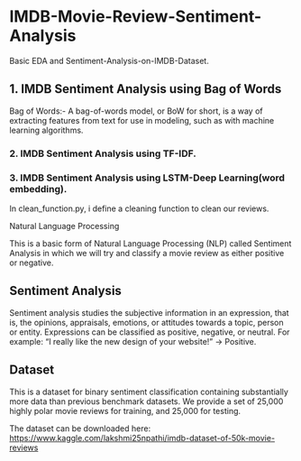 # IMDB-Movie-Review-Sentiment-Analysis
Basic EDA and Sentiment-Analysis-on-IMDB-Dataset.

## 1. IMDB Sentiment Analysis using Bag of Words
Bag of Words:-
A bag-of-words model, or BoW for short, is a way of extracting features from text for use in modeling, such as with machine learning algorithms.
### 2. IMDB Sentiment Analysis using TF-IDF.
### 3. IMDB Sentiment Analysis using LSTM-Deep Learning(word embedding).

In clean_function.py, i define a cleaning function to clean our reviews.

Natural Language Processing

This is a basic form of Natural Language Processing (NLP) called Sentiment Analysis in which we will try and classify a movie review as either positive or negative.

## Sentiment Analysis

Sentiment analysis studies the subjective information in an expression, that is, the opinions, appraisals, emotions, or attitudes towards a topic, person or entity. Expressions can be classified as positive, negative, or neutral. For example: “I really like the new design of your website!” → Positive.

## Dataset

This is a dataset for binary sentiment classification containing substantially more data than previous benchmark datasets. We provide a set of 25,000 highly polar movie reviews for training, and 25,000 for testing.

The dataset can be downloaded here: https://www.kaggle.com/lakshmi25npathi/imdb-dataset-of-50k-movie-reviews
